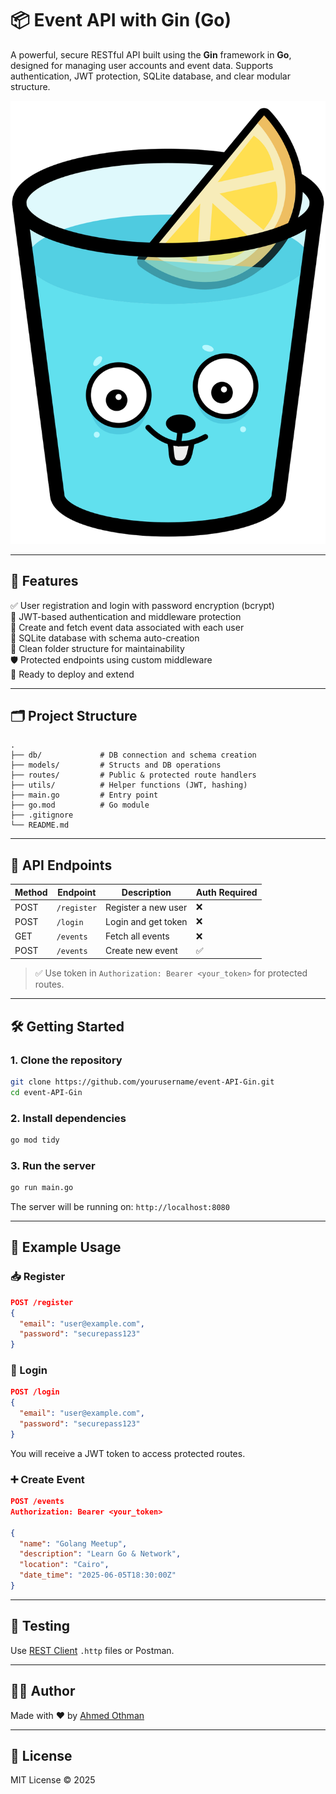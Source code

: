 # 📦 Event API with Gin (Go)

A powerful, secure RESTful API built using the **Gin** framework in **Go**, designed for managing user accounts and event data. Supports authentication, JWT protection, SQLite database, and clear modular structure.

![Gin Logo](https://raw.githubusercontent.com/gin-gonic/logo/master/color.png)

---

## 🚀 Features

✅ User registration and login with password encryption (bcrypt)  
🔐 JWT-based authentication and middleware protection  
📅 Create and fetch event data associated with each user  
🧱 SQLite database with schema auto-creation  
📂 Clean folder structure for maintainability  
🛡 Protected endpoints using custom middleware  
📄 Ready to deploy and extend

---

## 🗂 Project Structure

```
.
├── db/             # DB connection and schema creation
├── models/         # Structs and DB operations
├── routes/         # Public & protected route handlers
├── utils/          # Helper functions (JWT, hashing)
├── main.go         # Entry point
├── go.mod          # Go module
├── .gitignore
└── README.md
```

---

## 📡 API Endpoints

| Method | Endpoint    | Description             | Auth Required |
|--------|-------------|-------------------------|----------------|
| POST   | `/register` | Register a new user     | ❌             |
| POST   | `/login`    | Login and get token     | ❌             |
| GET    | `/events`   | Fetch all events        | ❌             |
| POST   | `/events`   | Create new event        | ✅             |

> ✅ Use token in `Authorization: Bearer <your_token>` for protected routes.

---

## 🛠️ Getting Started

### 1. Clone the repository
```bash
git clone https://github.com/yourusername/event-API-Gin.git
cd event-API-Gin
```

### 2. Install dependencies
```bash
go mod tidy
```

### 3. Run the server
```bash
go run main.go
```

The server will be running on: `http://localhost:8080`

---

## 🔐 Example Usage

### 📥 Register

```json
POST /register
{
  "email": "user@example.com",
  "password": "securepass123"
}
```

### 🔑 Login

```json
POST /login
{
  "email": "user@example.com",
  "password": "securepass123"
}
```

You will receive a JWT token to access protected routes.

### ➕ Create Event

```json
POST /events
Authorization: Bearer <your_token>

{
  "name": "Golang Meetup",
  "description": "Learn Go & Network",
  "location": "Cairo",
  "date_time": "2025-06-05T18:30:00Z"
}
```

---

## 🧪 Testing

Use [REST Client](https://marketplace.visualstudio.com/items?itemName=humao.rest-client) `.http` files or Postman.

---

## 👨‍💻 Author

Made with ❤️ by [Ahmed Othman](https://github.com/AhmedOthman94)

---

## 📃 License

MIT License © 2025